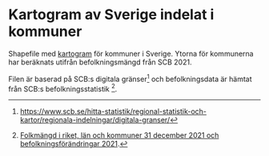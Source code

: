 # Kartogram av Sverige indelat i kommuner

Shapefile med [kartogram](https://sv.wikipedia.org/wiki/Kartogram) för kommuner i Sverige. Ytorna för kommunerna har beräknats utifrån befolkningsmängd från SCB 2021.

Filen är baserad på SCB:s digitala gränser[^1] och befolkningsdata är hämtat från SCB:s befolkningsstatistik [^2].


[^1]: https://www.scb.se/hitta-statistik/regional-statistik-och-kartor/regionala-indelningar/digitala-granser/
[^2]: [Folkmängd i riket, län och kommuner 31 december 2021 och befolkningsförändringar 2021](https://www.scb.se/hitta-statistik/statistik-efter-amne/befolkning/befolkningens-sammansattning/befolkningsstatistik/pong/tabell-och-diagram/folkmangd-och-befolkningsforandringar---helarsstatistik/folkmangd-i-riket-lan-och-kommuner-31-december-2021-och-befolkningsforandringar-2021/).

